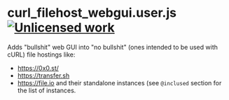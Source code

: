 curl_filehost_webgui.user.js [![Unlicensed work](https://raw.githubusercontent.com/unlicense/unlicense.org/master/static/favicon.png)](https://unlicense.org/)
============================

Adds "bullshit" web GUI into "no bullshit" (ones intended to be used with cURL) file hostings like:
* https://0x0.st/
* https://transfer.sh
* https://file.io
and their standalone instances (see `@inclused` section for the list of instances.
